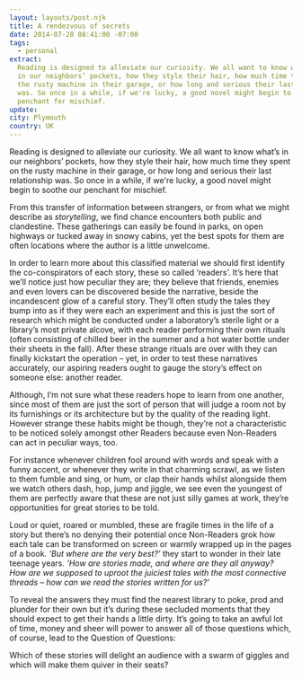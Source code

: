 ```yaml
---
layout: layouts/post.njk
title: A rendezvous of secrets
date: 2014-07-28 08:41:00 -07:00
tags:
  - personal
extract:
  Reading is designed to alleviate our curiosity. We all want to know what’s
  in our neighbors’ pockets, how they style their hair, how much time they spent on
  the rusty machine in their garage, or how long and serious their last relationship
  was. So once in a while, if we're lucky, a good novel might begin to soothe our
  penchant for mischief.
update:
city: Plymouth
country: UK
---
```


Reading is designed to alleviate our curiosity. We all want to know what’s in our neighbors’ pockets, how they style their hair, how much time they spent on the rusty machine in their garage, or how long and serious their last relationship was. So once in a while, if we're lucky, a good novel might begin to soothe our penchant for mischief.

From this transfer of information between strangers, or from what we might describe as _storytelling_, we find chance encounters both public and clandestine. These gatherings can easily be found in parks, on open highways or tucked away in snowy cabins, yet the best spots for them are often locations where the author is a little unwelcome.

In order to learn more about this classified material we should first identify the co-conspirators of each story, these so called ‘readers’. It’s here that we’ll notice just how peculiar they are; they believe that friends, enemies and even lovers can be discovered beside the narrative, beside the incandescent glow of a careful story. They’ll often study the tales they bump into as if they were each an experiment and this is just the sort of research which might be conducted under a laboratory’s sterile light or a library’s most private alcove, with each reader performing their own rituals (often consisting of chilled beer in the summer and a hot water bottle under their sheets in the fall). After these strange rituals are over with they can finally kickstart the operation – yet, in order to test these narratives accurately, our aspiring readers ought to gauge the story’s effect on someone else: another reader.

Although, I’m not sure what these readers hope to learn from one another, since most of them are just the sort of person that will judge a room not by its furnishings or its architecture but by the quality of the reading light. However strange these habits might be though, they’re not a characteristic to be noticed solely amongst other Readers because even Non-Readers can act in peculiar ways, too.

For instance whenever children fool around with words and speak with a funny accent, or whenever they write in that charming scrawl, as we listen to them fumble and sing, or hum, or clap their hands whilst alongside them we watch others dash, hop, jump and jiggle, we see even the youngest of them are perfectly aware that these are not just silly games at work, they’re opportunities for great stories to be told.

Loud or quiet, roared or mumbled, these are fragile times in the life of a story but there’s no denying their potential once Non-Readers grok how each tale can be transformed on screen or warmly wrapped up in the pages of a book. _‘But where are the very best?’_ they start to wonder in their late teenage years. _‘How are stories made, and where are they all anyway? How are we supposed to uproot the juiciest tales with the most connective threads – how can we read the stories written for us?’_

To reveal the answers they must find the nearest library to poke, prod and plunder for their own but it’s during these secluded moments that they should expect to get their hands a little dirty. It’s going to take an awful lot of time, money and sheer will power to answer all of those questions which, of course, lead to the Question of Questions:

Which of these stories will delight an audience with a swarm of giggles and which will make them quiver in their seats?
